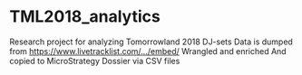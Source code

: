# TML2018_analytics
Research project for analyzing Tomorrowland 2018 DJ-sets
Data is dumped from https://www.livetracklist.com/.../embed/
Wrangled and enriched
And copied to MicroStrategy Dossier via CSV files
